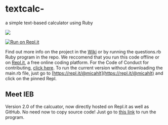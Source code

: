 # textcalc-
a simple text-based calculator using Ruby

<img src = "https://img.shields.io/static/v1.svg?label=stable&message=true&color=ready">

[![Run on Repl.it](https://repl.it/badge/github/micahlt/textcalc-)](https://repl.it/github/micahlt/textcalc-)

Find out more info on the project in the [Wiki](https://github.com/micahlt/textcalc-/wiki) or by running the questions.rb Ruby program in the repo.
We reccomend that you run this code offline or on [Repl.it](https://repl.it/languages/ruby), a free online coding platform.
For the Code of Conduct for contributing, [click here](https://github.com/micahlt/textcalc-/blob/master/CODE_OF_CONDUCT.md).  To run the current version without downloading the main.rb file, just go to [https://repl.it/@micahlt](https://repl.it/@micahlt) and click on the pinned Repl.  

## Meet IEB
Version 2.0 of the calcuator, now directly hosted on Repl.it as well as GitHub.  No need now to copy source code!  Just go to [this link](https://201-infiniate-evil-backpack.micahlt.repl.run) to run the program.
